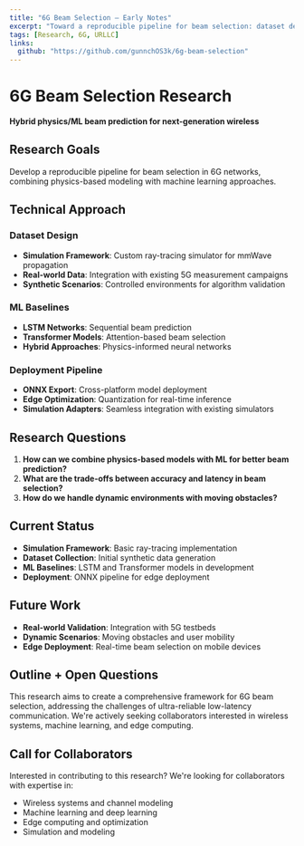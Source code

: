 ```yaml
---
title: "6G Beam Selection — Early Notes"
excerpt: "Toward a reproducible pipeline for beam selection: dataset design, sim harness, research tasks."
tags: [Research, 6G, URLLC]
links:
  github: "https://github.com/gunnchOS3k/6g-beam-selection"
---
```


# 6G Beam Selection Research

**Hybrid physics/ML beam prediction for next-generation wireless**

## Research Goals

Develop a reproducible pipeline for beam selection in 6G networks, combining physics-based modeling with machine learning approaches.

## Technical Approach

### Dataset Design
- **Simulation Framework**: Custom ray-tracing simulator for mmWave propagation
- **Real-world Data**: Integration with existing 5G measurement campaigns
- **Synthetic Scenarios**: Controlled environments for algorithm validation

### ML Baselines
- **LSTM Networks**: Sequential beam prediction
- **Transformer Models**: Attention-based beam selection
- **Hybrid Approaches**: Physics-informed neural networks

### Deployment Pipeline
- **ONNX Export**: Cross-platform model deployment
- **Edge Optimization**: Quantization for real-time inference
- **Simulation Adapters**: Seamless integration with existing simulators

## Research Questions

1. **How can we combine physics-based models with ML for better beam prediction?**
2. **What are the trade-offs between accuracy and latency in beam selection?**
3. **How do we handle dynamic environments with moving obstacles?**

## Current Status

- **Simulation Framework**: Basic ray-tracing implementation
- **Dataset Collection**: Initial synthetic data generation
- **ML Baselines**: LSTM and Transformer models in development
- **Deployment**: ONNX pipeline for edge deployment

## Future Work

- **Real-world Validation**: Integration with 5G testbeds
- **Dynamic Scenarios**: Moving obstacles and user mobility
- **Edge Deployment**: Real-time beam selection on mobile devices

## Outline + Open Questions

This research aims to create a comprehensive framework for 6G beam selection, addressing the challenges of ultra-reliable low-latency communication. We're actively seeking collaborators interested in wireless systems, machine learning, and edge computing.

## Call for Collaborators

Interested in contributing to this research? We're looking for collaborators with expertise in:
- Wireless systems and channel modeling
- Machine learning and deep learning
- Edge computing and optimization
- Simulation and modeling
